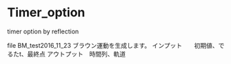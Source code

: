 # Timer_option
timer option by reflection


file BM_test2016_11_23 
	ブラウン運動を生成します。 
		インプット　　初期値、でるたt、最終点
		アウトプット　時間列、軌道


